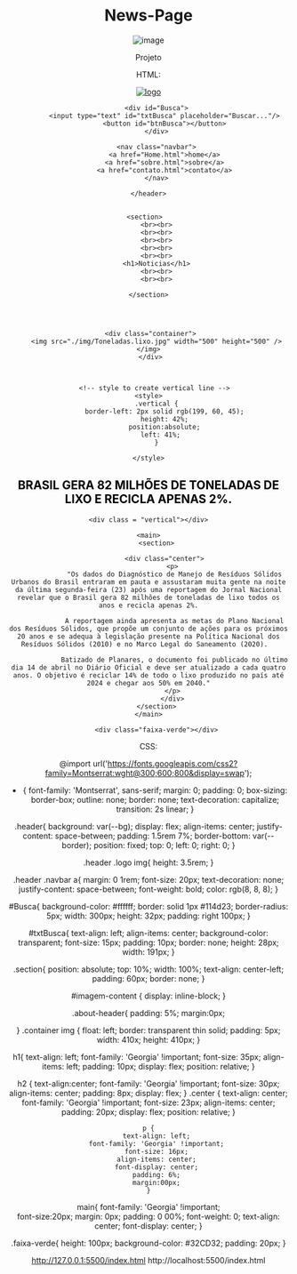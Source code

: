 # News-Page

![image](https://user-images.githubusercontent.com/93801572/198434645-787424b1-ab96-466c-886d-cb799059bd0e.png)


Projeto 

HTML:

<!DOCTYPE html>
<html lang="en">
<head>
    <meta charset="UTF-8">
    <meta http-equiv="X-UA-Compatible" content="IE=edge">
    <meta name="viewport" content="width=device-width, initial-scale=1.0">
    <title>Save The Planet</title>
    <link rel="stylesheet" href="index.css">
 
</head>
          

<body>
    <!-- header section starts here-->
    <header class="header">
        <a href="#" class="logo">
            <img src="./img/logo planet.jpg" alt="logo">
        </a>

        <div id="Busca">
            <input type="text" id="txtBusca" placeholder="Buscar..."/>
            <button id="btnBusca"></button>
        </div>

        <nav class="navbar">
            <a href="Home.html">home</a>
            <a href="sobre.html">sobre</a>
            <a href="contato.html">contato</a>
        </nav>
  
    </header>

    
    <section>  
        <br><br>
        <br><br>
        <br><br>
        <br><br>
        <br><br>
        <h1>Noticias</h1>
        <br><br>
        <br><br>

    </section>

   
        

     <div class="container">
        <img src="./img/Toneladas.lixo.jpg" width="500" height="500" /></img>
     </div>

   

       <!-- style to create vertical line -->
    <style>
        .vertical {
            border-left: 2px solid rgb(199, 60, 45);
            height: 42%;
            position:absolute;
            left: 41%;  
        }

    </style>
</head>
  

<body style = "text-align: center;"> 
    <h2 style = "color: black;"> 
     BRASIL GERA 82 MILHÕES DE TONELADAS DE LIXO E RECICLA APENAS 2%.
    </h2> 
          
    <div class = "vertical"></div>
  
    <main>
        <section>

            <div class="center">
                <p>
                 "Os dados do Diagnóstico de Manejo de Resíduos Sólidos Urbanos do Brasil entraram em pauta e assustaram muita gente na noite da última segunda-feira (23) após uma reportagem do Jornal Nacional revelar que o Brasil gera 82 milhões de toneladas de lixo todos os anos e recicla apenas 2%.
                
                 A reportagem ainda apresenta as metas do Plano Nacional dos Resíduos Sólidos, que propõe um conjunto de ações para os próximos 20 anos e se adequa à legislação presente na Política Nacional dos Resíduos Sólidos (2010) e no Marco Legal do Saneamento (2020).  
                
                 Batizado de Planares, o documento foi publicado no último dia 14 de abril no Diário Oficial e deve ser atualizado a cada quatro anos. O objetivo é reciclar 14% de todo o lixo produzido no país até 2024 e chegar aos 50% em 2040."
                </p>
                </div>
        </section>
    </main>

        <div class="faixa-verde"></div>


   </body>
</html>

CSS:

@import url('https://fonts.googleapis.com/css2?family=Montserrat:wght@300;600;800&display=swap');

* {
    font-family: 'Montserrat', sans-serif;
    margin: 0;
    padding: 0;
    box-sizing: border-box;
    outline: none;
    border: none;
    text-decoration: capitalize;
    transition: 2s linear;
}

.header{
    background: var(--bg);
    display: flex;
    align-items: center;
    justify-content: space-between;
    padding: 1.5rem 7%;
    border-bottom: var(--border);
    position: fixed;
    top: 0; left: 0; right: 0;
}

.header .logo img{
    height: 3.5rem;
}

.header .navbar a{
    margin: 0 1rem;
    font-size: 20px;
    text-decoration: none;
    justify-content: space-between;
    font-weight: bold;
    color: rgb(8, 8, 8);
 }

  #Busca{
    background-color: #ffffff;
    border: solid 1px #114d23;
    border-radius: 5px;
    width: 300px;
    height: 32px;
    padding: right 100px;
  }

  #txtBusca{
    text-align: left;
    align-items: center;
    background-color: transparent;
    font-size: 15px;
    padding: 10px;
    border: none;
    height: 28px;
    width: 191px;
  }

 .section{
    position: absolute;
    top: 10%;
    width: 100%;
    text-align: center-left;
    padding: 60px;
    border: none;
 }

 #imagem-content {
    display: inline-block;
 }

   .about-header{
    padding: 5%;
    margin:0px;
    
  }
    .container img {
    float: left;
    border: transparent thin solid;
    padding: 5px;
    width: 410x;
    height: 410px;
   }

   h1{
    text-align: left;
    font-family: 'Georgia' !important;
    font-size: 35px;
    align-items: left;
    padding: 10px;
    display: flex;
    position: relative;
   }

   h2 {
    text-align:center;
    font-family: 'Georgia' !important;
    font-size: 30px;
    align-items: center;
    padding: 8px;
    display: flex;
 }
   .center {
    text-align: center;
    font-family: 'Georgia' !important;
    font-size: 23px;
    align-items: center;
    padding: 20px;
    display: flex;
    position: relative;
   }

    p {
        text-align: left;
        font-family: 'Georgia' !important;
        font-size: 16px;
        align-items: center;
        font-display: center;
        padding: 6%;
        margin:00px;
    }

   main{
    font-family: 'Georgia' !important;    
    font-size:20px;
    margin: 0px;
    padding: 0 00%;
    font-weight: 0;
    text-align: center;
    font-display: center;
   }

   .faixa-verde{
    height: 100px;
    background-color: #32CD32;
    padding: 20px;
   }


http://127.0.0.1:5500/index.html
http://localhost:5500/index.html 
